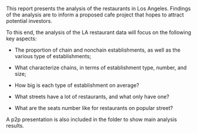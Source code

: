 This report presents the analysis of the restaurants in Los Angeles. Findings of the analysis are to inform a proposed cafe project that hopes to attract potential investors.

To this end, the analysis of the LA restaurant data will focus on the following key aspects:

- The proportion of chain and nonchain establishments, as well as the various type of establishments;

- What characterize chains, in terms of establishment type, number, and size;

- How big is each type of establishment on average?

- What streets have a lot of restaurants, and what only have one?

- What are the seats number like for restaurants on popular street?

A p2p presentation is also included in the folder to show main analysis results. 
